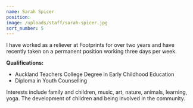 ```yaml
---
name: Sarah Spicer
position:
image: /uploads/staff/sarah-spicer.jpg
sort_number: 5
---
```


I have worked as a reliever at Footprints for over two years and have recently taken on a permanent position working three days per week.

**Qualifications:**

* Auckland Teachers College Degree in Early Childhood Education
* Diploma in Youth Counselling

Interests include family and children, music, art, nature, animals, learning, yoga. The development of children and being involved in the community.
